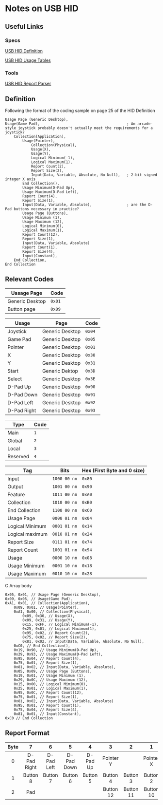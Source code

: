 # Notes on USB HID

## Useful Links
### Specs
[USB HID Definition](https://www.usb.org/sites/default/files/documents/hid1_11.pdf)

[USB HID Usage Tables](https://www.usb.org/sites/default/files/documents/hut1_12v2.pdf)
### Tools
[USB HID Report Parser](https://eleccelerator.com/usbdescreqparser/)
## Definition
Following the format of the coding sample on page 25 of the HID Definition
```
Usage Page (Generic Desktop),
Usage(Game Pad),                                        ; An arcade-style joystick probably doesn't actually meet the requirements for a joystick?
    Collection(Application),
        Usage(Pointer),
            Collection(Physical),
            Usage(X),
            Usage(Y),
            Logical Minimum(-1),
            Logical Maximum(1),
            Report Count(2),
            Report Size(2),
            Input(Data, Variable, Absolute, No Null),   ; 2-bit signed integer X axis
        End Collection(),
        Usage Minimum(D-Pad Up),
        Usage Maximum(D-Pad Left),
        Report Count(4),
        Report Size(1),
        Input(Data, Variable, Absolute),                ; are the D-Pad buttons necessary in practice?
        Usage Page (Buttons),
        Usage Minimum (1),
        Usage Maximum (12),
        Logical Minimum(0),
        Logical Maximum(1),
        Report Count(12),
        Report Size(1),
        Input(Data, Variable, Absolute)
        Report Count(1),
        Report Size(4),
        Input(Constant),
    End Collection,
End Collection
```

## Relevant Codes

| Uasage Page | Code |
|-------|------|
| Generic Desktop | `0x01` |
| Button page     | `0x09` |

| Usage       | Page | Code   |
|-------------|-----------------|--------|
| Joystick    | Generic Desktop | `0x04` |
| Game Pad    | Generic Desktop | `0x05` |
| Pointer     | Generic Desktop | `0x01` |
| X           | Generic Desktop | `0x30` |
| Y           | Generic Desktop | `0x31` |
| Start       | Generic Dektop  | `0x3D` |
| Select      | Generic Desktop | `0x3E` |
| D-Pad Up    | Generic Desktop | `0x90` |
| D-Pad Down  | Generic Desktop | `0x91` |
| D-Pad Left  | Generic Desktop | `0x92` |
| D-Pad Right | Generic Desktop | `0x93` |

| Type          | Code |
|---------------|------|
| Main          | `1`  |
| Global        | `2`  |
| Local         | `3`  |
| Reserved      | `4`  |

| Tag              | Bits         | Hex (First Byte and 0 size) |
|------------------|--------------|--------|
| Input            | `1000 00 nn` | `0x80` |
| Output           | `1001 00 nn` | `0x90` |
| Feature          | `1011 00 nn` | `0xA0` |
| Collection       | `1010 00 nn` | `0xB0` |
| End Collection   | `1100 00 nn` | `0xC0` |
| Usage Page       | `0000 01 nn` | `0x04` |
| Logical Minimum  | `0001 01 nn` | `0x14` |
| Logical maximum  | `0010 01 nn` | `0x24` |
| Report Size      | `0111 01 nn` | `0x74` |
| Report Count     | `1001 01 nn` | `0x94` |
| Usage            | `0000 10 nn` | `0x08` |
| Usage Minimum    | `0001 10 nn` | `0x18` |
| Usage Maximum    | `0010 10 nn` | `0x28` |

C Array body
```
0x05, 0x01, // Usage Page (Generic Desktop),
0x09, 0x05, // Usage(Game Pad),
0xA1, 0x01, // Collection(Application),
    0x09, 0x01, // Usage(Pointer),
    0xA1, 0x00, // Collection(Physical),
        0x09, 0x30, // Usage(X),
        0x09, 0x31, // Usage(Y),
        0x15, 0xFF, // Logical Minimum(-1),
        0x25, 0x01, // Logical Maximum(1),
        0x95, 0x02, // Report Count(2),
        0x75, 0x02, // Report Size(2),
        0x81, 0x02, // Input(Data, Variable, Absolute, No Null), 
    0xC0, // End Collection(),
    0x19, 0x90, // Usage Minimum(D-Pad Up),
    0x29, 0x93, // Usage Maximum(D-Pad Left),
    0x95, 0x04, // Report Count(4),
    0x75, 0x01, // Report Size(1),
    0x81, 0x02, // Input(Data, Variable, Absolute),
    0x05, 0x09, // Usage Page (Buttons),
    0x19, 0x01, // Usage Minimum (1),
    0x29, 0x0C, // Usage Maximum (12),
    0x15, 0x00, // Logical Minimum(0),
    0x25, 0x01, // Logical Maximum(1),
    0x95, 0x0C, // Report Count(12),
    0x75, 0x01, // Report Size(1),
    0x81, 0x02, // Input(Data, Variable, Absolute)
    0x95, 0x01, // Report Count(1),
    0x75, 0x04, // Report Size(4),
    0x81, 0x01, // Input(Constant),
0xC0 // End Collection
```

## Report Format

| Byte |7|6|5|4|3|2|1|0|
|:------:|:-:|:-:|:-:|:-:|:-:|:-:|:-:|:-:|
|0| D-Pad Right | D-Pad Left | D-Pad Down | D-Pad Up | Pointer Y || Pointer X ||
|1| Button 8 | Button 7 | Button 6 | Button 5 | Button 4 | Button 3 | Button 2 | Button 1
|2 | Pad |||| Button 12 | Button 11 | Button 10 | Button 9